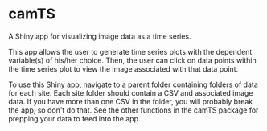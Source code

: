 # camTS
A Shiny app for visualizing image data as a time series.

This app allows the user to generate time series plots with the dependent variable(s) of his/her choice. Then, the user can click on data points within the time series plot to view the image associated with that data point.

To use this Shiny app, navigate to a parent folder containing folders of data for each site. Each site folder should contain a CSV and associated image data. If you have more than one CSV in the folder, you will probably break the app, so don't do that. See the other functions in the camTS package for prepping your data to feed into the app. 
